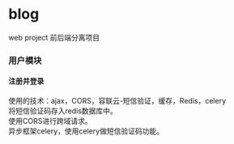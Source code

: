 # blog
web project
前后端分离项目
### 用户模块
#### 注册并登录
使用的技术：ajax，CORS，容联云-短信验证，缓存，Redis，celery<br>
将短信验证码存入redis数据库中。<br>
使用CORS进行跨域请求。<br>
异步框架celery，使用celery做短信验证码功能。